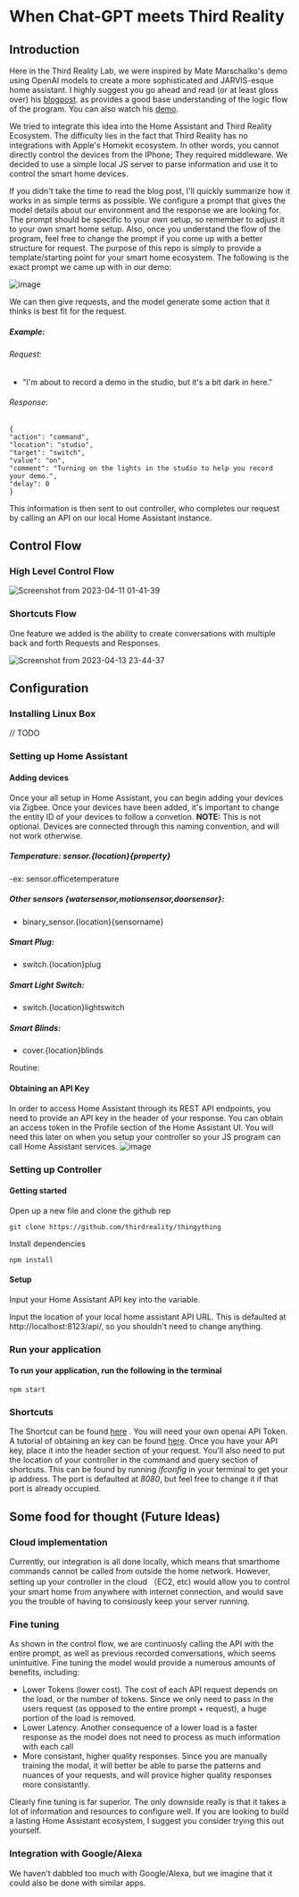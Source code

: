 # When Chat-GPT meets Third Reality

## Introduction
Here in the Third Reality Lab, we were inspired by Mate Marschalko's demo using OpenAI models to create a more sophisticated and JARVIS-esque home assistant. I highly suggest you go ahead and read (or at least gloss over) his [blogpost](https://matemarschalko.medium.com/chatgpt-in-an-ios-shortcut-worlds-smartest-homekit-voice-assistant-9a33b780007a).  as provides a good base understanding of the logic flow of the program. You can also watch his [demo](https://www.youtube.com/watch?v=THeet9bbphw&ab_channel=MateMarschalko).

We tried to integrate this idea into the Home Assistant and Third Reality Ecosystem. The difficulty lies in the fact that Third Reality has no integrations with Apple's Homekit ecosystem. In other words, you cannot directly control the devices from the IPhone; They required middleware. We decided to use a simple local JS server to parse information and use it to control the smart home devices. 


If you didn't take the time to read the blog post, I'll quickly summarize how it works in as simple terms as possible. We configure a prompt that gives the model details about our environment and the response we are looking for. The prompt should be specific to your own setup, so remember to adjust it to your own smart home setup. Also, once you understand the flow of the program, feel free to change the prompt if you come up with a better structure for request. The purpose of this repo is simply to provide a template/starting point for your smart home ecosystem. The following is the exact prompt we came up with in our demo:


![image](https://user-images.githubusercontent.com/77647164/231701017-9e47f1cf-2870-4122-9695-3178e6cf1c77.png)

We can then give requests, and the model generate some action that it thinks is best fit for the request. 

##### Example: 
###### Request: 
- "I'm about to record a demo in the studio, but it's a bit dark in here."

###### Response: 
```
{
"action": "command",
"location": "studio",
"target": "switch",
"value": "on",
"comment": "Turning on the lights in the studio to help you record your demo.",
"delay": 0
}
```


This information is then sent to out controller, who completes our request by calling an API on our local Home Assistant instance.


## Control Flow 
### High Level Control Flow
![Screenshot from 2023-04-11 01-41-39](https://user-images.githubusercontent.com/77647164/231105308-f57b391c-039d-4254-88e6-6e34ad562109.png)


### Shortcuts Flow 

One feature we added is the ability to create conversations with multiple back and forth Requests and Responses. 

![Screenshot from 2023-04-13 23-44-37](https://user-images.githubusercontent.com/77647164/231976030-ad82ac9b-5e8f-4b58-9b7c-e300271b85e0.png)



## Configuration

### Installing Linux Box

// TODO

### Setting up Home Assistant

#### Adding devices
Once your all setup in Home Assistant, you can begin adding your devices via Zigbee. Once your devices have been added, it's important to change the entity ID of your devices to follow a convetion. **NOTE:** This is not optional. Devices are connected through this naming convention, and will not work otherwise.

##### Temperature: sensor.{location}{property}

-ex: sensor.officetemperature

##### Other sensors {watersensor,motionsensor,doorsensor}:
- binary_sensor.{location}{sensorname}
  
##### Smart Plug:
- switch.{location}plug
  
##### Smart Light Switch:
- switch.{location}lightswitch
  
##### Smart Blinds:
- cover.{location}blinds

Routine:

#### Obtaining an API Key
In order to access Home Assistant through its REST API endpoints, you need to provide an API key in the header of your response. You can obtain an access token in the Profile section of the Home Assistant UI. You will need this later on when you setup your controller so your JS program can call Home Assistant services.
![image](https://user-images.githubusercontent.com/77647164/231636869-110e272f-acdb-4073-97c2-17e23668d779.png)

  
### Setting up Controller

#### Getting started

Open up a new file and clone the github rep
```
git clone https://github.com/thirdreality/thingything
```
Install dependencies 
```
npm install
```

#### Setup

Input your Home Assistant API key into the variable.


Input the location of your local home assistant API URL.
This is defaulted at http://localhost:8123/api/, so you shouldn't need to change anything.

### Run your application

#### To run your application, run the following in the terminal
```
npm start
```

### Shortcuts
The Shortcut can be found [here](https://www.icloud.com/shortcuts/2aa16fc785d8484da8e229a622d46726) . You will need your own openai API Token. A tutorial of obtaining an key can be found [here](https://www.youtube.com/watch?v=nafDyRsVnXU&ab_channel=TutorialsHub). 
Once you have your API key, place it into the header section of your request. You'll also need to put the location of your controller in the command and query section of shortcuts. This can be found by running *ifconfig* in your terminal to get your ip address. The port is defaulted at *8080*, but feel free to change it if that port is already occupied. 


## Some food for thought (Future Ideas)

### Cloud implementation
Currently, our integration is all done locally, which means that smarthome commands cannot be called from outside the home network. However, setting up your controller in the cloud （EC2, etc) would allow you to control your smart home from anywhere with internet connection, and would save you the trouble of having to consiously keep your server running. 

### Fine tuning

As shown in the control flow, we are continuosly calling the API with the entire prompt, as well as previous recorded conversations, which seems unintuitive. Fine tuning the model would provide a numerous amounts of benefits, including:
- Lower Tokens (lower cost). The cost of each API request depends on the load, or the number of tokens. Since we only need to pass in the users request (as opposed to the entire prompt + request), a huge portion of the load is removed.
- Lower Latency. Another consequence of a lower load is a faster response as the model does not need to process as much information with each call
- More consistant, higher quality responses. Since you are manually training the modal, it will better be able to parse the patterns and nuances of your requests, and will provice higher quality responses more consistantly.

Clearly fine tuning is far superior. The only downside really is that it takes a lot of information and resources to configure well. If you are looking to build a lasting Home Assistant ecosystem, I suggest you consider trying this out yourself.

### Integration with Google/Alexa
We haven't dabbled too much with Google/Alexa, but we imagine that it could also be done with similar apps.

  

